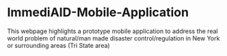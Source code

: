 # ImmediAID-Mobile-Application
This webpage highlights a prototype mobile application to address the real world problem of natural/man made disaster control/regulation in New York or surrounding areas (Tri State area) 
